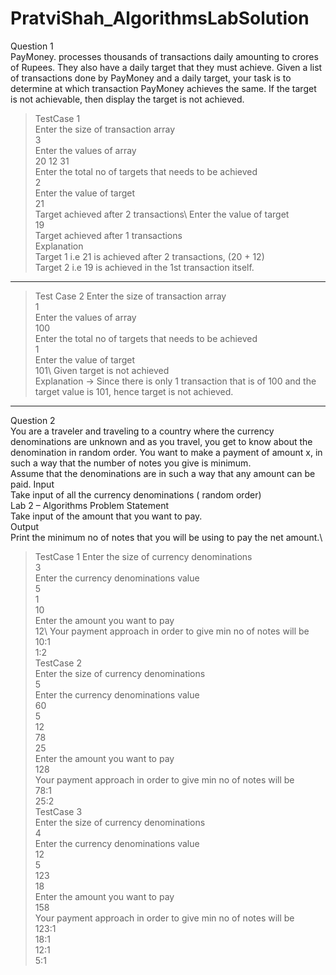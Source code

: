 # PratviShah_AlgorithmsLabSolution
Question 1                                                 
PayMoney. processes thousands of transactions daily amounting to crores of Rupees. They also have a daily target that they must achieve. Given a list of transactions done by 
PayMoney and a daily target, your task is to determine at which transaction PayMoney achieves the same. If the target is not achievable, then display the target is not achieved.
>TestCase 1\
Enter the size of transaction array\
3\
Enter the values of array\
20 12 31\
Enter the total no of targets that needs to be achieved\
2\
Enter the value of target\
21\
Target achieved after 2 transactions\ 
Enter the value of target\
19\
Target achieved after 1 transactions \
Explanation\
Target 1 i.e 21 is achieved after 2 transactions, (20 + 12)\
Target 2 i.e 19 is achieved in the 1st transaction itself.
-------------------------------------------------------

>Test Case 2
Enter the size of transaction array\
1\
Enter the values of array\
100\
Enter the total no of targets that needs to be achieved\
1\
Enter the value of target\
101\ 
Given target is not achieved\
Explanation → Since there is only 1 transaction that is of 100 and the target value is 101, hence target is not achieved.
-----------------------------------------------------------------------------------------------------------
Question 2                                                 
You are a traveler and traveling to a country where the currency denominations are unknown and as you travel, you get to know about the denomination in random order.
You want to make a payment of amount x, in such a way that the number of notes you give is minimum.\
Assume that the denominations are in such a way that any amount can be paid.
Input\
Take input of all the currency denominations ( random order)\
Lab 2 – Algorithms Problem Statement\
Take input of the amount that you want to pay.\
Output\
Print the minimum no of notes that you will be using to pay the net amount.\
>TestCase 1
Enter the size of currency denominations \
3\
Enter the currency denominations value\
5\
1\
10\
Enter the amount you want to pay\
12\ 
Your payment approach in order to give min no of notes will be\
10:1\
1:2\
>TestCase 2\
Enter the size of currency denominations\
5\
Enter the currency denominations value\
60\
5\
12\
78\
25\
Enter the amount you want to pay\
128\
Your payment approach in order to give min no of notes will be\
78:1\
25:2\
>TestCase 3\
Enter the size of currency denominations\
4\
Enter the currency denominations value\
12\
5\
123\
18\
Enter the amount you want to pay\
158\
Your payment approach in order to give min no of notes will be\
123:1\
18:1\
12:1\
5:1
